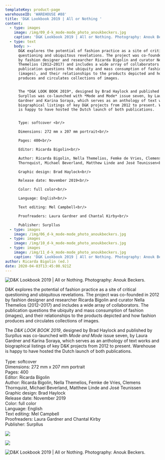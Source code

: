 ```yaml
---
templateKey: product-page
warehouseID: 'WAREHOUSE #88'
title: 'D&K Lookbook 2019 | All or Nothing '
content:
  - type: images
    image: /img/09_d-k_mode-mode_photo_anoukbeckers.jpg
    caption: 'D&K Lookbook 2019 | All or Nothing. Photography: Anouk Beckers.'
  - type: text
    body: >-
      D&K explores the potential of fashion practice as a site of critical
      questioning and ubiquitous revelations. The project was co-founded in 2012
      by fashion designer and researcher Ricarda Bigolin and curator Nella
      Themelios (2012–2017) and includes a wide array of collaborators. The
      publication questions the ubiquity and mass consumption of fashion
      (images), and their relationships to the products depicted and how fashion
      produces and circulates collections of images.


      The *D&K LOOK BOOK 2019*, designed by Brad Haylock and published by
      Surpllus was co-launched with *Mode and Mode* issue seven, by Laura
      Gardner and Karina Soraya, which serves as an anthology of text works and
      biographical listings of key D&K projects from 2012 to present. Warehouse
      is happy to have hosted the Dutch launch of both publications.


      Type: softcover <br/>

      Dimensions: 272 mm x 207 mm portrait<br/>

      Pages: 400<br/>

      Editor: Ricarda Bigolin<br/>

      Author: Ricarda Bigolin, Nella Themelios, Femke de Vries, Clemens
      Thornquist, Michael Beverland, Matthew Linde and José Teunissen<br/>

      Graphic design: Brad Haylock<br/>

      Release date: November 2019<br/>

      Color: full color<br/>

      Language: English<br/>

      Text editing: Mel Campbell<br/>

      Proofreaders: Laura Gardner and Chantal Kirby<br/>

      Publisher: Surpllus
  - type: images
    image: /img/06_d-k_mode-mode_photo_anoukbeckers.jpg
  - type: images
    image: /img/10_d-k_mode-mode_photo_anoukbeckers.jpg
  - type: images
    image: /img/11_d-k_mode-mode_photo_anoukbeckers.jpg
    caption: 'D&K Lookbook 2019 | All or Nothing. Photography: Anouk Beckers.'
author: Ricarda Bigolin (ed.)
date: 2020-04-03T13:45:00.921Z
---
```

![D&K Lookbook 2019 | All or Nothing. Photography: Anouk Beckers.](/img/09_d-k_mode-mode_photo_anoukbeckers.jpg "D&K Lookbook 2019 | All or Nothing. Photography: Anouk Beckers. ")

D&K explores the potential of fashion practice as a site of critical questioning and ubiquitous revelations. The project was co-founded in 2012 by fashion designer and researcher Ricarda Bigolin and curator Nella Themelios (2012–2017) and includes a wide array of collaborators. The publication questions the ubiquity and mass consumption of fashion (images), and their relationships to the products depicted and how fashion produces and circulates collections of images.

The *D&K LOOK BOOK 2019*, designed by Brad Haylock and published by Surpllus was co-launched with *Mode and Mode* issue seven, by Laura Gardner and Karina Soraya, which serves as an anthology of text works and biographical listings of key D&K projects from 2012 to present. Warehouse is happy to have hosted the Dutch launch of both publications.\
\
Type: softcover\
Dimensions: 272 mm x 207 mm portrait\
Pages: 400\
Editor: Ricarda Bigolin\
Author: Ricarda Bigolin, Nella Themelios, Femke de Vries, Clemens Thornquist, Michael Beverland, Matthew Linde and José Teunissen\
Graphic design: Brad Haylock\
Release date: November 2019\
Color: full color\
Language: English\
Text editing: Mel Campbell\
Proofreaders: Laura Gardner and Chantal Kirby\
Publisher: Surpllus

![](/img/06_d-k_mode-mode_photo_anoukbeckers.jpg)

![](/img/10_d-k_mode-mode_photo_anoukbeckers.jpg)

![D&K Lookbook 2019 | All or Nothing. Photography: Anouk Beckers.](/img/11_d-k_mode-mode_photo_anoukbeckers.jpg "D&K Lookbook 2019 | All or Nothing. Photography: Anouk Beckers.")